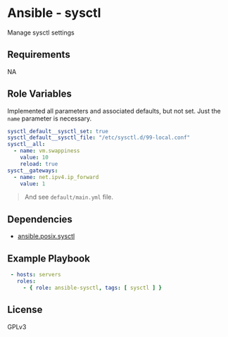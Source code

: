 Ansible - sysctl
=========

Manage sysctl settings

Requirements
------------

NA

Role Variables
--------------

Implemented all parameters and associated defaults, but not set. Just the `name` parameter is necessary.
```yaml
sysctl_default__sysctl_set: true
sysctl_default__sysctl_file: "/etc/sysctl.d/99-local.conf"
sysctl__all:
  - name: vm.swappiness
    value: 10
    reload: true
sysct__gateways:
  - name: net.ipv4.ip_forward
    value: 1
```

> And see `default/main.yml` file.

Dependencies
------------

- [ansible.posix.sysctl](https://docs.ansible.com/ansible/latest/collections/ansible/posix/sysctl_module.html)

Example Playbook
----------------

```yaml
 - hosts: servers
   roles:
     - { role: ansible-sysctl, tags: [ sysctl ] }
```

License
-------

GPLv3
